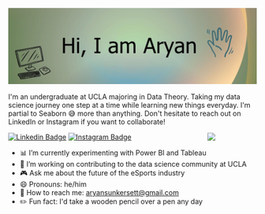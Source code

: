 ![Intro Image](https://raw.githubusercontent.com/AryanSunkersett/AryanSunkersett/main/Assets/Aryan.jpg)

I'm an undergraduate at UCLA majoring in Data Theory. Taking my data science journey one step at a time while learning new things everyday. I'm partial to Seaborn :sweat_smile: more than anything. Don't hesitate to reach out on LinkedIn or Instagram if you want to collaborate!

<img align='right' src='https://media2.giphy.com/media/l396VO7eqMcpD08ve/giphy.gif?cid=ecf05e47em8ta9h2pdnzsmshuuzv3i7hwixvfseqi8uuujj3&ep=v1_gifs_search&rid=giphy.gif&ct=g' width='100"'>

[![Linkedin Badge](https://img.shields.io/badge/-AryanSunkersett-blue?style=flat-square&logo=Linkedin&logoColor=white&link=https://www.linkedin.com/in/aryan-sunkersett/)](https://www.linkedin.com/in/aryan-sunkersett-218253235/)
[![Instagram Badge](https://img.shields.io/badge/-aryan_sunkersett-e4405f?style=flat-square&logo=Instagram&logoColor=white&link=https://www.instagram.com/aryan_sunkersett/)](https://www.instagram.com/aryan_sunkersett/)



- :bar_chart: I’m currently experimenting with Power BI and Tableau
-  🔭 I’m working on contributing to the data science community at UCLA
- :video_game: Ask me about the future of the eSports industry
- 😄 Pronouns: he/him
- :email: How to reach me: aryansunkersett@gmail.com
- :pencil2: Fun fact: I'd take a wooden pencil over a pen any day


